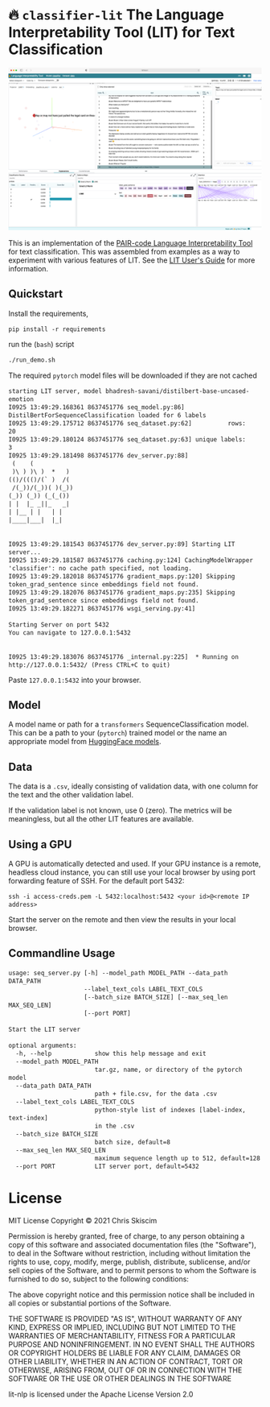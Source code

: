 # 🔥 `classifier-lit` The Language Interpretability Tool (LIT) for Text Classification

![](classifier_lit/static/demo.png)

This is an implementation of the
[PAIR-code Language Interpretability Tool](https://pair-code.github.io/lit/) for text classification.
This was assembled from examples as a way to
experiment with various features of LIT. See the [LIT User's Guide](https://github.com/PAIR-code/lit/blob/main/documentation/user_guide.md)
for more information.

## Quickstart
Install the requirements,
```
pip install -r requirements
```
run the (`bash`) script
```bash
./run_demo.sh
```
The required `pytorch` model files will be downloaded if they are not cached
```
starting LIT server, model bhadresh-savani/distilbert-base-uncased-emotion
I0925 13:49:29.168361 8637451776 seq_model.py:86] DistilBertForSequenceClassification loaded for 6 labels
I0925 13:49:29.175712 8637451776 seq_dataset.py:62]          rows:   20
I0925 13:49:29.180124 8637451776 seq_dataset.py:63] unique labels:    3
I0925 13:49:29.181498 8637451776 dev_server.py:88]
 (    (
 )\ ) )\ )  *   )
(()/((()/(` )  /(
 /(_))/(_))( )(_))
(_)) (_)) (_(_())
| |  |_ _||_   _|
| |__ | |   | |
|____|___|  |_|


I0925 13:49:29.181543 8637451776 dev_server.py:89] Starting LIT server...
I0925 13:49:29.181587 8637451776 caching.py:124] CachingModelWrapper 'classifier': no cache path specified, not loading.
I0925 13:49:29.182018 8637451776 gradient_maps.py:120] Skipping token_grad_sentence since embeddings field not found.
I0925 13:49:29.182076 8637451776 gradient_maps.py:235] Skipping token_grad_sentence since embeddings field not found.
I0925 13:49:29.182271 8637451776 wsgi_serving.py:41]

Starting Server on port 5432
You can navigate to 127.0.0.1:5432


I0925 13:49:29.183076 8637451776 _internal.py:225]  * Running on http://127.0.0.1:5432/ (Press CTRL+C to quit)
```

Paste `127.0.0.1:5432` into your browser. 

## Model
A model name or path for a `transformers` SequenceClassification model. 
This can be a path to your (`pytorch`) trained model or the name an appropriate
model from [HuggingFace models](https://huggingface.co/models).

## Data
The data is a `.csv`,  ideally consisting of validation data, with one column
for the text and the other validation label. 

If the validation label is not known, use 0 (zero). 
The metrics will be meaningless, but all the other LIT features are
available.


## Using a GPU
A GPU is automatically detected and used.
If your GPU instance is a remote, headless cloud instance, you can still
use your local browser by using port forwarding feature of SSH. For 
the default port 5432:

```
ssh -i access-creds.pem -L 5432:localhost:5432 <your id>@<remote IP address>
```

Start the server on the remote and then view the results in your local browser.

## Commandline Usage
```
usage: seq_server.py [-h] --model_path MODEL_PATH --data_path DATA_PATH
                     --label_text_cols LABEL_TEXT_COLS
                     [--batch_size BATCH_SIZE] [--max_seq_len MAX_SEQ_LEN]
                     [--port PORT]

Start the LIT server

optional arguments:
  -h, --help            show this help message and exit
  --model_path MODEL_PATH
                        tar.gz, name, or directory of the pytorch model
  --data_path DATA_PATH
                        path + file.csv, for the data .csv
  --label_text_cols LABEL_TEXT_COLS
                        python-style list of indexes [label-index, text-index]
                        in the .csv
  --batch_size BATCH_SIZE
                        batch size, default=8
  --max_seq_len MAX_SEQ_LEN
                        maximum sequence length up to 512, default=128
  --port PORT           LIT server port, default=5432
```

# License
MIT License Copyright &copy; 2021 Chris Skiscim

Permission is hereby granted, free of charge, to any person obtaining a copy
of this software and associated documentation files (the "Software"), to deal
in the Software without restriction, including without limitation the rights
to use, copy, modify, merge, publish, distribute, sublicense, and/or sell
copies of the Software, and to permit persons to whom the Software is
furnished to do so, subject to the following conditions:

The above copyright notice and this permission notice shall be included in all
copies or substantial portions of the Software.

THE SOFTWARE IS PROVIDED "AS IS", WITHOUT WARRANTY OF ANY KIND, EXPRESS OR
IMPLIED, INCLUDING BUT NOT LIMITED TO THE WARRANTIES OF MERCHANTABILITY,
FITNESS FOR A PARTICULAR PURPOSE AND NONINFRINGEMENT. IN NO EVENT SHALL THE
AUTHORS OR COPYRIGHT HOLDERS BE LIABLE FOR ANY CLAIM, DAMAGES OR OTHER
LIABILITY, WHETHER IN AN ACTION OF CONTRACT, TORT OR OTHERWISE, ARISING FROM,
OUT OF OR IN CONNECTION WITH THE SOFTWARE OR THE USE OR OTHER DEALINGS IN THE
SOFTWARE

lit-nlp is licensed under the Apache License Version 2.0